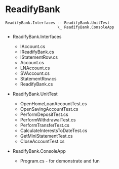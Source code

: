 # ReadifyBank

```
ReadifyBank.Interfaces -- ReadifyBank.UnitTest  
                       \_ ReadifyBank.ConsoleApp
```

* ReadifyBank.Interfaces
    * IAccount.cs
    * IReadifyBank.cs
    * IStatementRow.cs
    * Account.cs
    * LNAccount.cs
    * SVAccount.cs
    * StatementRow.cs
    * ReadifyBank.cs

* ReadifyBank.UnitTest
    * OpenHomeLoanAccountTest.cs
    * OpenSavingAccountTest.cs
    * PerformDepositTest.cs
    * PerformWithdrawalTest.cs
    * PerformTransferTest.cs
    * CalculateInterestsToDateTest.cs
    * GetMiniStatementTest.cs
    * CloseAccountTest.cs

* ReadifyBank.ConsoleApp
    * Program.cs - for demonstrate and fun
